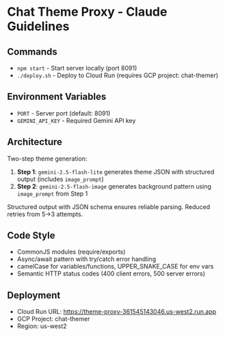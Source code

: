 # Chat Theme Proxy - Claude Guidelines

## Commands
- `npm start` - Start server locally (port 8091)
- `./deploy.sh` - Deploy to Cloud Run (requires GCP project: chat-themer)

## Environment Variables
- `PORT` - Server port (default: 8091)
- `GEMINI_API_KEY` - Required Gemini API key

## Architecture
Two-step theme generation:
1. **Step 1**: `gemini-2.5-flash-lite` generates theme JSON with structured output (includes `image_prompt`)
2. **Step 2**: `gemini-2.5-flash-image` generates background pattern using `image_prompt` from Step 1

Structured output with JSON schema ensures reliable parsing. Reduced retries from 5→3 attempts.

## Code Style
- CommonJS modules (require/exports)
- Async/await pattern with try/catch error handling
- camelCase for variables/functions, UPPER_SNAKE_CASE for env vars
- Semantic HTTP status codes (400 client errors, 500 server errors)

## Deployment
- Cloud Run URL: https://theme-proxy-361545143046.us-west2.run.app
- GCP Project: chat-themer
- Region: us-west2
